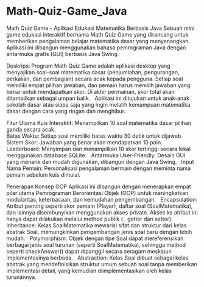 # Math-Quiz-Game_Java

Math Quiz Game - Aplikasi Edukasi Matematika Berbasis Java
Sebuah mini game edukasi interaktif bernama Math Quiz Game yang dirancang untuk memberikan pengalaman belajar matematika dasar yang menyenangkan. Aplikasi ini dibangun menggunakan bahasa pemrograman Java dengan antarmuka grafis (GUI) berbasis Java Swing.       

Deskripsi Program
Math Quiz Game adalah aplikasi desktop yang menyajikan soal-soal matematika dasar (penjumlahan, pengurangan, perkalian, dan pembagian) secara acak kepada pengguna. Setiap soal memiliki empat pilihan jawaban, dan pemain harus memilih jawaban yang benar untuk mendapatkan skor. Di akhir permainan, skor total akan ditampilkan sebagai umpan balik.    
Aplikasi ini ditujukan untuk anak-anak sekolah dasar atau siapa saja yang ingin melatih kemampuan matematika dasar dengan cara yang ringan dan menghibur.    

Fitur Utama
  Kuis Interaktif: Menampilkan 10 soal matematika dasar pilihan ganda secara acak.  
  Batas Waktu: Setiap soal memiliki batas waktu 30 detik untuk dijawab.    
  Sistem Skor: Jawaban yang benar akan mendapatkan 10 poin.    
  Leaderboard: Menyimpan dan menampilkan 10 skor tertinggi secara lokal menggunakan database SQLite.    
  Antarmuka User-Friendly: Desain GUI yang menarik dan mudah digunakan, dibangun dengan Java Swing.    
  Input Nama Pemain: Personalisasi pengalaman bermain dengan meminta nama pemain sebelum kuis dimulai.    

Penerapan Konsep OOP
  Aplikasi ini dibangun dengan menerapkan empat pilar utama Pemrograman Berorientasi Objek (OOP) untuk meningkatkan modularitas, keterbacaan, dan kemudahan pengembangan.    
  Encapsulation: Atribut penting seperti skor pemain (Player), daftar soal (SoalMatematika), dan lainnya disembunyikan menggunakan akses private. Akses ke atribut ini hanya dapat dilakukan melalui method publik (   getter dan setter).    
  Inheritance: Kelas SoalMatematika mewarisi sifat dan struktur dari kelas abstrak Soal, memungkinkan pengembangan jenis soal baru dengan lebih mudah.    
  Polymorphism: Objek dengan tipe Soal dapat mereferensikan berbagai jenis soal turunan (seperti SoalMatematika), sehingga method seperti checkAnswer() dapat dipanggil secara seragam meskipun implementasinya berbeda.    
  Abstraction: Kelas Soal dibuat sebagai kelas abstrak yang mendefinisikan struktur umum sebuah soal tanpa memberikan implementasi detail, yang kemudian diimplementasikan oleh kelas turunannya.    
